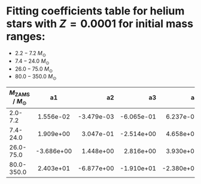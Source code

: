 # Fitting coefficients table for helium stars with  $Z=0.0001$  for initial mass ranges: 
- 	$2.2-7.2$ $M_{\odot}$ 
- 	$7.4-24.0$ $M_{\odot}$ 
- 	$26.0-75.0$ $M_{\odot}$
- 	$80.0-350.0$ $M_{\odot}$

| $M_{\text{ZAMS}}$ / $M_{\odot}$  |  a1  | a2   |  a3 |  a4 |  a5 |  a6 |  MSE | 
| ------------------|:-------------:| ----:|----:|------:|------:|-------:|-------:|
| 2.0-7.2 |  1.556e-02 |  -3.479e-03 |  -6.065e-01 |  6.237e-01 |  -2.206e-01 |  -1.141e+00 |  1.091e-03 | 
| 7.4-24.0 |  1.909e+00 |  3.047e-01 |  -2.514e+00 |  4.658e+00 |  -1.963e+00 |  -3.385e+00 |  1.936e-03 | 
| 26.0-75.0 |  -3.686e+00 |  1.448e+00 |  2.816e+00 |  3.930e+00 |  -1.428e+00 |  -3.494e+00 |  2.334e-04 | 
| 80.0-350.0 |  2.403e+01 |  -6.877e+00 |  -1.910e+01 |  -2.380e+01 |  6.256e+00 |  2.107e+01 |  2.125e-02 | 
